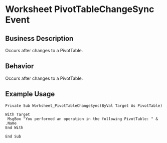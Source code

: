 # Worksheet PivotTableChangeSync Event

## Business Description
Occurs after changes to a PivotTable.

## Behavior
Occurs after changes to a PivotTable.

## Example Usage
```vba
Private Sub Worksheet_PivotTableChangeSync(ByVal Target As PivotTable) 
 
With Target 
 MsgBox "You performed an operation in the following PivotTable: " & .Name 
End With 
 
End Sub
```